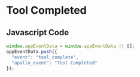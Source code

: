 # Tool Completed

### 

## Javascript Code
```js
window.appEventData = window.appEventData || [];
appEventData.push({
  "event": "tool_complete",
  "apollo_event": "Tool Completed"
});
```








